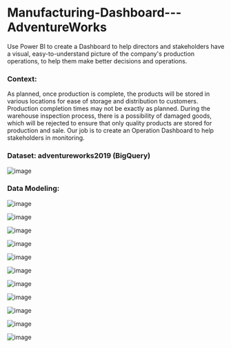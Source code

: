 # Manufacturing-Dashboard---AdventureWorks
Use Power BI to create a Dashboard to help directors and stakeholders have a visual, easy-to-understand picture of the company's production operations, to help them make better decisions and operations.


### Context: 
  As planned, once production is complete, the products will be stored in various locations for ease of storage and distribution to customers. Production   completion times may not be exactly as planned. During the warehouse inspection process, there is a possibility of damaged goods, which will be rejected to ensure that only quality products are stored for production and sale. Our job is to create an Operation Dashboard to help stakeholders in monitoring.


### Dataset: adventureworks2019 (BigQuery)
![image](https://github.com/user-attachments/assets/7cf1d471-71b2-4e27-9de2-3492bd40a9e6)


### Data Modeling: 
![image](https://github.com/user-attachments/assets/52a0130b-6fcb-4478-8422-d4ebffc1dc8f)



![image](https://github.com/user-attachments/assets/0aa50f0f-aab2-4fa6-99e7-ff0a62238b56)


![image](https://github.com/user-attachments/assets/11508387-1b53-41ea-a34d-d59b572c911d)


![image](https://github.com/user-attachments/assets/c1031be2-1e61-43f2-a4a5-8be2a1b3b927)


![image](https://github.com/user-attachments/assets/4511aad0-88da-41d5-b596-35fa4345da81)


![image](https://github.com/user-attachments/assets/0cb66063-28a0-4970-b79e-e99b36a40042)


![image](https://github.com/user-attachments/assets/68e0b3d8-833f-464c-9d3f-7c1371b49bcb)


![image](https://github.com/user-attachments/assets/b34ec55b-4db3-4c66-8fc6-b0d41eadbee1)


![image](https://github.com/user-attachments/assets/26b63677-08da-40c0-b142-f48fb1821280)


![image](https://github.com/user-attachments/assets/7e94800d-0143-4b7d-8acb-9627394681f7)


![image](https://github.com/user-attachments/assets/b147d73c-3c5c-4e7b-bd21-4762499d06b9)
